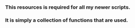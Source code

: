 ### This resources is required for all my newer scripts.

### It is simply a collection of functions that are used.
